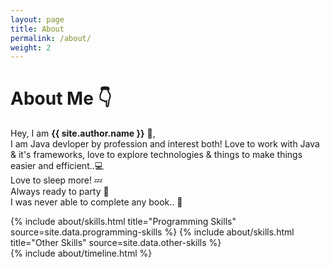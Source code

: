```yaml
---
layout: page
title: About
permalink: /about/
weight: 2
---
```


# **About Me** :point_down:

Hey, I am **{{ site.author.name }}** :wave:,<br>
I am Java devloper by profession and interest both! Love to work with Java & it's frameworks, love to explore technologies & things to make things easier and efficient..:computer: <br>
Love to sleep more! :zzz: <br>
Always ready to party :beers: <br>
I was never able to complete any book.. :orange_book: <br>

<!--
 ## **Skills** :octocat:
- Java
- Spring/SpringBoot
- Hibernate
- MySQL/Oracle
- Go
- Git/BitBucket, Jira
- Rest API development & Integration
- Microservices
- Linux
- Payment gateways integration in Java
-->

<div class="row">
{% include about/skills.html title="Programming Skills" source=site.data.programming-skills %}
{% include about/skills.html title="Other Skills" source=site.data.other-skills %}
</div>

<div class="row">
{% include about/timeline.html %}
</div>
